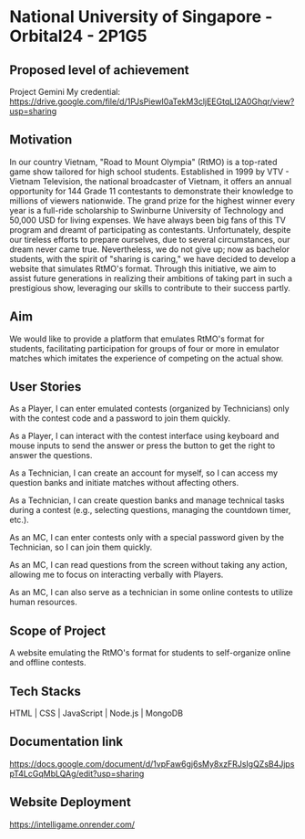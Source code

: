 # National University of Singapore - Orbital24 - 2P1G5 

## Proposed level of achievement
Project Gemini 
My credential: https://drive.google.com/file/d/1PJsPiewI0aTekM3cljEEGtqLI2A0Ghqr/view?usp=sharing

 
## Motivation
In our country Vietnam, "Road to Mount Olympia" (RtMO) is a top-rated game show tailored for high school students. Established in 1999 by VTV - Vietnam Television, the national broadcaster of Vietnam, it offers an annual opportunity for 144 Grade 11 contestants to demonstrate their knowledge to millions of viewers nationwide. The grand prize for the highest winner every year is a full-ride scholarship to Swinburne University of Technology and 50,000 USD for living expenses. We have always been big fans of this TV program and dreamt of participating as contestants. Unfortunately, despite our tireless efforts to prepare ourselves, due to several circumstances, our dream never came true. Nevertheless, we do not give up; now as bachelor students, with the spirit of "sharing is caring," we have decided to develop a website that simulates RtMO's format. Through this initiative, we aim to assist future generations in realizing their ambitions of taking part in such a prestigious show, leveraging our skills to contribute to their success partly.

 
## Aim
We would like to provide a platform that emulates RtMO's format for students, facilitating participation for groups of four or more in emulator matches which imitates the experience of competing on the actual show.

 
## User Stories
As a Player, I can enter emulated contests (organized by Technicians) only with the contest code and a password to join them quickly.

As a Player, I can interact with the contest interface using keyboard and mouse inputs to send the answer or press the button to get the right to answer the questions.

As a Technician, I can create an account for myself, so I can access my question banks and initiate matches without affecting others.

As a Technician, I can create question banks and manage technical tasks during a contest (e.g., selecting questions, managing the countdown timer, etc.).

As an MC, I can enter contests only with a special password given by the Technician, so I can join them quickly.

As an MC, I can read questions from the screen without taking any action, allowing me to focus on interacting verbally with Players.

As an MC, I can also serve as a technician in some online contests to utilize human resources.
 
## Scope of Project
A website emulating the RtMO's format for students to self-organize online and offline contests.

 
## Tech Stacks
HTML | CSS | JavaScript | Node.js | MongoDB


## Documentation link
https://docs.google.com/document/d/1vpFaw6gj6sMy8xzFRJsIgQZsB4JjpspT4LcGqMbLQAg/edit?usp=sharing


## Website Deployment
https://intelligame.onrender.com/
